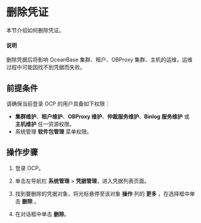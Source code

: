 # 删除凭证

本节介绍如何删除凭证。

<main id="notice" type='explain'>
<h4>说明</h4>
<p>删除凭据后将影响 OceanBase 集群、租户、OBProxy 集群、主机的运维，运维过程中可能因找不到凭据而失败。</p>
</main>

## 前提条件

请确保当前登录 OCP 的用户具备如下权限：

* **集群维护**、**租户维护**、**OBProxy 维护**、**仲裁服务维护**、**Binlog 服务维护** 或 **主机维护** 任一资源权限。
* 系统管理 **软件包管理** 菜单权限。

## 操作步骤

1. 登录 OCP。

2. 单击左导航栏 **系统管理** \> **凭据管理**，进入凭据列表页面。

3. 找到要删除的凭据对象，将光标悬停至该对象 **操作** 列的 **更多** ，在选择框中单击 **删除** 。

4. 在对话框中单击 **删除**。
